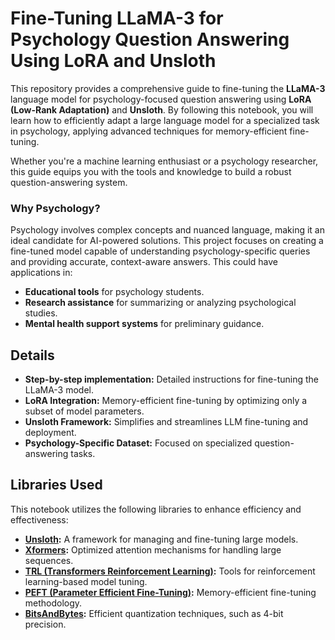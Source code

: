 # Fine-Tuning LLaMA-3 for Psychology Question Answering Using LoRA and Unsloth

This repository provides a comprehensive guide to fine-tuning the **LLaMA-3** language model for psychology-focused question answering using **LoRA (Low-Rank Adaptation)** and **Unsloth**. By following this notebook, you will learn how to efficiently adapt a large language model for a specialized task in psychology, applying advanced techniques for memory-efficient fine-tuning.

Whether you're a machine learning enthusiast or a psychology researcher, this guide equips you with the tools and knowledge to build a robust question-answering system.

### Why Psychology?
Psychology involves complex concepts and nuanced language, making it an ideal candidate for AI-powered solutions. This project focuses on creating a fine-tuned model capable of understanding psychology-specific queries and providing accurate, context-aware answers. This could have applications in:
- **Educational tools** for psychology students.
- **Research assistance** for summarizing or analyzing psychological studies.
- **Mental health support systems** for preliminary guidance.

## Details

- **Step-by-step implementation:** Detailed instructions for fine-tuning the LLaMA-3 model.
- **LoRA Integration:** Memory-efficient fine-tuning by optimizing only a subset of model parameters.
- **Unsloth Framework:** Simplifies and streamlines LLM fine-tuning and deployment.
- **Psychology-Specific Dataset:** Focused on specialized question-answering tasks.

## Libraries Used

This notebook utilizes the following libraries to enhance efficiency and effectiveness:
- **[Unsloth](https://unsloth.ai/):** A framework for managing and fine-tuning large models.
- **[Xformers](https://github.com/facebookresearch/xformers):** Optimized attention mechanisms for handling large sequences.
- **[TRL (Transformers Reinforcement Learning)](https://huggingface.co/transformers):** Tools for reinforcement learning-based model tuning.
- **[PEFT (Parameter Efficient Fine-Tuning)](https://huggingface.co/transformers):** Memory-efficient fine-tuning methodology.
- **[BitsAndBytes](https://github.com/TimDettmers/bitsandbytes):** Efficient quantization techniques, such as 4-bit precision.
